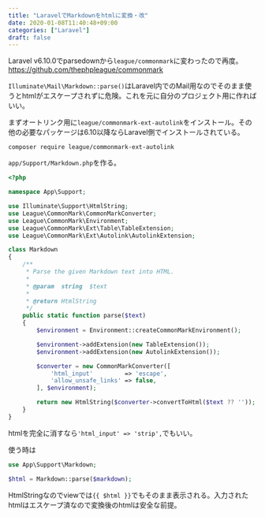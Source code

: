 ```yaml
---
title: "LaravelでMarkdownをhtmlに変換・改"
date: 2020-01-08T11:40:48+09:00
categories: ["Laravel"]
draft: false
---
```


Laravel v6.10.0でparsedownから`league/commonmark`に変わったので再度。
https://github.com/thephpleague/commonmark

`Illuminate\Mail\Markdown::parse()`はLaravel内でのMail用なのでそのまま使うとhtmlがエスケープされずに危険。これを元に自分のプロジェクト用に作ればいい。

まずオートリンク用に`league/commonmark-ext-autolink`をインストール。その他の必要なパッケージは6.10以降ならLaravel側でインストールされている。

```
composer require league/commonmark-ext-autolink
```

`app/Support/Markdown.php`を作る。

```php
<?php

namespace App\Support;

use Illuminate\Support\HtmlString;
use League\CommonMark\CommonMarkConverter;
use League\CommonMark\Environment;
use League\CommonMark\Ext\Table\TableExtension;
use League\CommonMark\Ext\Autolink\AutolinkExtension;

class Markdown
{
    /**
     * Parse the given Markdown text into HTML.
     *
     * @param  string  $text
     *
     * @return HtmlString
     */
    public static function parse($text)
    {
        $environment = Environment::createCommonMarkEnvironment();

        $environment->addExtension(new TableExtension());
        $environment->addExtension(new AutolinkExtension());

        $converter = new CommonMarkConverter([
            'html_input'         => 'escape',
            'allow_unsafe_links' => false,
        ], $environment);

        return new HtmlString($converter->convertToHtml($text ?? ''));
    }
}
```

htmlを完全に消すなら`'html_input' => 'strip',`でもいい。


使う時は

```php
use App\Support\Markdown;

$html = Markdown::parse($markdown);
```

HtmlStringなのでviewでは`{{ $html }}`でもそのまま表示される。入力されたhtmlはエスケープ済なので変換後のhtmlは安全な前提。